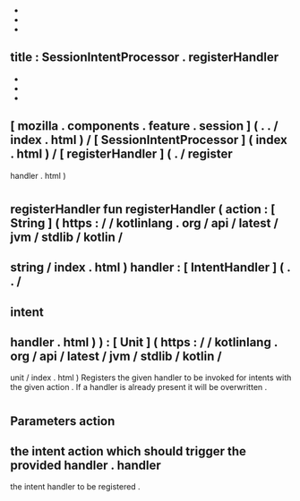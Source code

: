 -
-
-
title
:
SessionIntentProcessor
.
registerHandler
-
-
-
-
[
mozilla
.
components
.
feature
.
session
]
(
.
.
/
index
.
html
)
/
[
SessionIntentProcessor
]
(
index
.
html
)
/
[
registerHandler
]
(
.
/
register
-
handler
.
html
)
#
registerHandler
fun
registerHandler
(
action
:
[
String
]
(
https
:
/
/
kotlinlang
.
org
/
api
/
latest
/
jvm
/
stdlib
/
kotlin
/
-
string
/
index
.
html
)
handler
:
[
IntentHandler
]
(
.
.
/
-
intent
-
handler
.
html
)
)
:
[
Unit
]
(
https
:
/
/
kotlinlang
.
org
/
api
/
latest
/
jvm
/
stdlib
/
kotlin
/
-
unit
/
index
.
html
)
Registers
the
given
handler
to
be
invoked
for
intents
with
the
given
action
.
If
a
handler
is
already
present
it
will
be
overwritten
.
#
#
#
Parameters
action
-
the
intent
action
which
should
trigger
the
provided
handler
.
handler
-
the
intent
handler
to
be
registered
.
